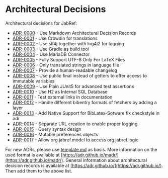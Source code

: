 # Architectural Decisions

Architectural decisions for JabRef:

* [ADR-0000](https://github.com/JabRef/jabref/tree/docs/adr/0000-use-markdown-architectural-decision-records.md) - Use Markdown Architectural Decision Records
* [ADR-0001](https://github.com/JabRef/jabref/tree/docs/adr/0001-use-crowdin-for-translations.md) - Use Crowdin for translations
* [ADR-0002](https://github.com/JabRef/jabref/tree/docs/adr/0002-use-slf4j-for-logging.md) - Use slf4j together with log4j2 for logging
* [ADR-0003](https://github.com/JabRef/jabref/tree/docs/adr/0003-use-gradle-as-build-tool.md) - Use Gradle as build tool
* [ADR-0004](https://github.com/JabRef/jabref/tree/docs/adr/0004-use-mariadb-connector.md) - Use MariaDB Connector
* [ADR-0005](https://github.com/JabRef/jabref/tree/docs/adr/0005-fully-support-utf8-only-for-latex-files.md) - Fully Support UTF-8 Only For LaTeX Files
* [ADR-0006](https://github.com/JabRef/jabref/tree/docs/adr/0006-only-translated-strings-in-language-file.md) - Only translated strings in language file
* [ADR-0007](https://github.com/JabRef/jabref/tree/docs/adr/0007-human-readable-changelog.md) - Provide a human-readable changelog
* [ADR-0008](https://github.com/JabRef/jabref/tree/docs/adr/0008-use-public-final-instead-of-getters.md) - Use public final instead of getters to offer access to immutable variables
* [ADR-0009](https://github.com/JabRef/jabref/tree/docs/adr/0009-use-plain-junit5-for-testing.md) - Use Plain JUnit5 for advanced test assertions
* [ADR-0010](https://github.com/JabRef/jabref/tree/docs/adr/0010-use-h2-as-internal-database.md) - Use H2 as Internal SQL Database
* [ADR-0011](https://github.com/JabRef/jabref/tree/docs/adr/0011-test-external-links-in-documentation.md) - Test external links in documentation
* [ADR-0012](https://github.com/JabRef/jabref/tree/docs/adr/0012-handle-different-bibEntry-formats-of-fetchers.md) - Handle different bibentry formats of fetchers by adding a layer
* [ADR-0013](https://github.com/JabRef/jabref/tree/docs/adr/0013-add-native-support-biblatex-software.md) - Add Native Support for BibLatex-Sotware
fix checkstyle in adr
* [ADR-0014](https://github.com/JabRef/jabref/tree/docs/adr/0014-separate-URL-creation-to-enable-proper-logging.md) - Separate URL creation to enable proper logging
* [ADR-0015](https://github.com/JabRef/jabref/tree/docs/adr/0015-support-an-abstract-query-syntax-for-query-conversion.md) - Query syntax design
* [ADR-0016](https://github.com/JabRef/jabref/tree/docs/adr/0016-mutable-preferences-objects.md) - Mutable preferences objects
* [ADR-0017](https://github.com/JabRef/jabref/tree/docs/adr/0017-allow-model-access-logic.md) - Allow org.jabref.model to access org.jabref.logic


For new ADRs, please use [template.md](https://github.com/JabRef/jabref/tree/98e9fc3ddc7b59ca35101c7f37b183ca2e69d8a0/docs/adr/template.md) as basis. More information on the used format is available at [https://adr.github.io/madr/](https://adr.github.io/madr/). General information about architectural decision records is available at [https://adr.github.io/](https://adr.github.io/). Then add them to the above list.

